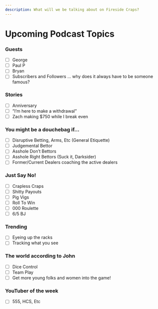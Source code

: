 ```yaml
---
description: What will we be talking about on Fireside Craps?
---
```


# Upcoming Podcast Topics

### Guests

* [ ] George
* [ ] Paul P
* [ ] Bryan
* [ ] Subscribers and Followers ... why does it always have to be someone famous?

### Stories

* [ ] Anniversary
* [ ] ”I’m here to make a withdrawal”
* [ ] Zach making $750 while I break even

### You might be a douchebag if…

* [ ] Disruptive Betting, Arms, Etc \(General Etiquette\)
* [ ] Judgemental Bettor
* [ ] Asshole Don’t Bettors
* [ ] Asshole Right Bettors \(Suck it, Darksider\)
* [ ] Former/Current Dealers coaching the active dealers

### Just Say No!

* [ ] Crapless Craps
* [ ] Shitty Payouts
* [ ] Pig Vigs
* [ ] Roll To Win
* [ ] 000 Roulette
* [ ] 6/5 BJ

### Trending

* [ ] Eyeing up the racks
* [ ] Tracking what you see

### The world according to John

* [ ] Dice Control
* [ ] Team Play
* [ ] Get more young folks and women into the game!

### YouTuber of the week

* [ ] 555, HCS, Etc



### 

